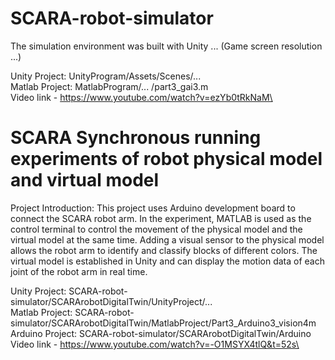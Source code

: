 # SCARA-robot-simulator

The simulation environment was built with Unity ... (Game screen resolution ...)

Unity Project: UnityProgram/Assets/Scenes/... \
Matlab Project: MatlabProgram/... /part3_gai3.m\
Video link - https://www.youtube.com/watch?v=ezYb0tRkNaM\

# SCARA Synchronous running experiments of robot physical model and virtual model
Project Introduction: This project uses Arduino development board to connect the SCARA robot arm. In the experiment, MATLAB is used as the control terminal to control the movement of the physical model and the virtual model at the same time. Adding a visual sensor to the physical model allows the robot arm to identify and classify blocks of different colors. The virtual model is established in Unity and can display the motion data of each joint of the robot arm in real time.

Unity Project: SCARA-robot-simulator/SCARArobotDigitalTwin/UnityProject/... \
Matlab Project: SCARA-robot-simulator/SCARArobotDigitalTwin/MatlabProject/Part3_Arduino3_vision4m\
Arduino Project: SCARA-robot-simulator/SCARArobotDigitalTwin/Arduino\
Video link - https://www.youtube.com/watch?v=-O1MSYX4tlQ&t=52s\


